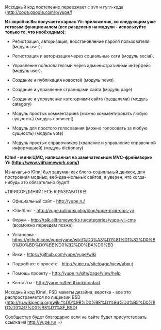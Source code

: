 Исходный код постепенно переезжает с svn и гугл-кода (http://code.google.com/p/yupe/)

**Из коробки Вы получаете каркас Yii-приложения, со следующим уже готовым функционалом (все разделено на модули - используйте только то, что необходимо):**

* Регистрация, авторизация, восстановление пароля пользователя (модуль user).
* Регистрация и авторизация через социальные сети (модуль social).
* Управление пользователями через административный интерфейс (модуль user).

* Создание и публикация новостей (модуль news)
* Создание и управление страницами сайта (модуль page)
* Создание и управление категориями сайта (разделами) (модуль category)
* Модуль простых комментариев (можно комментировать любую сущность) (модуль comment)
* Модуль для простого голосования (можно голосовать за любую сущность) (модуль vote)
* Модуль простых справочников (хранение и управление справочной информацией) (модуль dictionary)


**Юпи! - мини ЦМС, написанная на замечательном MVC-фреймворке Yii (http://www.yiiframework.com/)**

Изначально Юпи! был задуман как блого-социальный движок, для построения модных, веб-два-нольных сайтов, я уверен, что когда-нибудь это обязательно будет!

#ПРИСОЕДИНЯЙТЕСЬ К РАЗРАБОТКЕ!

* Официальный сайт - http://yupe.ru/

* Юпи!блог - http://yupe.ru/index.php/blog/yupe-mini-cms-yii

* Форум - http://talk.allframeworks.ru/categories/yupe-yii-cms (возможно переедем позже)

* Установка - https://github.com/yupe/yupe/wiki/%D0%A3%D1%81%D1%82%D0%B0%D0%BD%D0%BE%D0%B2%D0%BA%D0%B0

* Вики - https://github.com/yupe/yupe/wiki

* Подробнее о проекте - http://yupe.ru/site/page/view/about

* Помощь проекту - http://yupe.ru/site/page/view/help

* Контакты - http://yupe.ru/feedback/contact


Исходный код Юпи!, PSD макеты дизайна, верстка - все это распространяется по лицензии BSD (http://ru.wikipedia.org/wiki/%D0%9B%D0%B8%D1%86%D0%B5%D0%BD%D0%B7%D0%B8%D1%8F_BSD)

Сообщество будет благодарно если на сайте будет присутствовать ссылка на http://yupe.ru/ =)